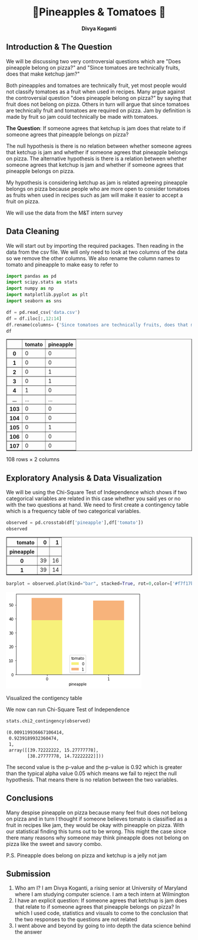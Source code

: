<h1 style="text-align: center;">🍍Pineapples & Tomatoes 🍅</h1> 

**<p style="text-align: center;">Divya Koganti</p>**

## Introduction & The Question

We will be discussing two very controversial questions which are "Does pineapple belong on pizza?" and "Since tomatoes are technically fruits, does that make ketchup jam?"

Both pineapples and tomatoes are technically fruit, yet most people would not classify tomatoes as a fruit when used in recipes. Many argue against the controversial question "does pineapple belong on pizza?" by saying that fruit does not belong on pizza. Others in turn will argue that since tomatoes are technically fruit and tomatoes are required on pizza. Jam by definition is made by fruit so jam could technically be made with tomatoes. 

**The Question**: If someone agrees that ketchup is jam does that relate to if someone agrees that pineapple belongs on pizza?

The null hypothesis is there is no relation between whether someone agrees that ketchup is jam and whether if someone agrees that pineapple belongs on pizza.
The alternative hypothesis is there is a relation between whether someone agrees that ketchup is jam and whether if someone agrees that pineapple belongs on pizza.

My hypothesis is considering ketchup as jam is related agreeing pineapple belongs on pizza because people who are more open to consider tomatoes as fruits when used in recipes such as jam will make it easier to accept a fruit on pizza. 

We will use the data from the M&T intern survey


## Data Cleaning

We will start out by importing the required packages. Then reading in the data from the csv file. We will only need to look at two columns of the data so we remove the other columns. We also rename the column names to tomato and pineapple to make easy to refer to


```python
import pandas as pd
import scipy.stats as stats
import numpy as np
import matplotlib.pyplot as plt
import seaborn as sns
```


```python
df = pd.read_csv('data.csv')
df = df.iloc[:,12:14]
df.rename(columns= {'Since tomatoes are technically fruits, does that make ketchup jam?': 'tomato', 'Does pineapple belong on pizza?': 'pineapple'},inplace=True)
df


```




<div>
<style scoped>
    .dataframe tbody tr th:only-of-type {
        vertical-align: middle;
    }

    .dataframe tbody tr th {
        vertical-align: top;
    }

    .dataframe thead th {
        text-align: right;
    }
</style>
<table border="1" class="dataframe">
  <thead>
    <tr style="text-align: right;">
      <th></th>
      <th>tomato</th>
      <th>pineapple</th>
    </tr>
  </thead>
  <tbody>
    <tr>
      <th>0</th>
      <td>0</td>
      <td>0</td>
    </tr>
    <tr>
      <th>1</th>
      <td>0</td>
      <td>0</td>
    </tr>
    <tr>
      <th>2</th>
      <td>0</td>
      <td>1</td>
    </tr>
    <tr>
      <th>3</th>
      <td>0</td>
      <td>1</td>
    </tr>
    <tr>
      <th>4</th>
      <td>1</td>
      <td>0</td>
    </tr>
    <tr>
      <th>...</th>
      <td>...</td>
      <td>...</td>
    </tr>
    <tr>
      <th>103</th>
      <td>0</td>
      <td>0</td>
    </tr>
    <tr>
      <th>104</th>
      <td>0</td>
      <td>0</td>
    </tr>
    <tr>
      <th>105</th>
      <td>0</td>
      <td>1</td>
    </tr>
    <tr>
      <th>106</th>
      <td>0</td>
      <td>0</td>
    </tr>
    <tr>
      <th>107</th>
      <td>0</td>
      <td>0</td>
    </tr>
  </tbody>
</table>
<p>108 rows × 2 columns</p>
</div>



## Exploratory Analysis & Data Visualization 
We will be using the Chi-Square Test of Independence which shows if two categorical variables are related in this case whether you said yes or no with the two questions at hand. We need to first create a contingency table which is a frequency table of two categorical variables.


```python
observed = pd.crosstab(df['pineapple'],df['tomato'])
observed


```




<div>
<style scoped>
    .dataframe tbody tr th:only-of-type {
        vertical-align: middle;
    }

    .dataframe tbody tr th {
        vertical-align: top;
    }

    .dataframe thead th {
        text-align: right;
    }
</style>
<table border="1" class="dataframe">
  <thead>
    <tr style="text-align: right;">
      <th>tomato</th>
      <th>0</th>
      <th>1</th>
    </tr>
    <tr>
      <th>pineapple</th>
      <th></th>
      <th></th>
    </tr>
  </thead>
  <tbody>
    <tr>
      <th>0</th>
      <td>39</td>
      <td>16</td>
    </tr>
    <tr>
      <th>1</th>
      <td>39</td>
      <td>14</td>
    </tr>
  </tbody>
</table>
</div>




```python
barplot = observed.plot(kind="bar", stacked=True, rot=0,color=['#f7f17b','#f7b37b'])

```


    
![png](README_files/README_5_0.png)
    


Visualized the contigency table

We now can run Chi-Square Test of Independence


```python
stats.chi2_contingency(observed)

```




    (0.009119936667106414,
     0.9239189932360474,
     1,
     array([[39.72222222, 15.27777778],
            [38.27777778, 14.72222222]]))



The second value is the p-value and the p-value is 0.92 which is greater than the typical alpha value 0.05 which means we fail to reject the null hypothesis. That means there is no relation between the two variables. 

## Conclusions
Many despise pineapple on pizza because many feel fruit does not belong on pizza and in turn I thought if someone believes tomato is classified as a fruit in recipes like jam, they would be okay with pineapple on pizza. With our statistical finding this turns out to be wrong. This might the case since there many reasons why someone may think pineapple does not belong on pizza like the sweet and savory combo.

P.S. Pineapple does belong on pizza and ketchup is a jelly not jam

## Submission
1. Who am I? I am Divya Koganti, a rising senior at University of Maryland where I am studying computer science. I am a tech intern at Wilmington
2. I have an explicit question: If someone agrees that ketchup is jam does that relate to if someone agrees that pineapple belongs on pizza?
In which I used code, statistics and visuals to come to the conclusion that the two responses to the questions are not related
3. I went above and beyond by going to into depth the data science behind the answer
